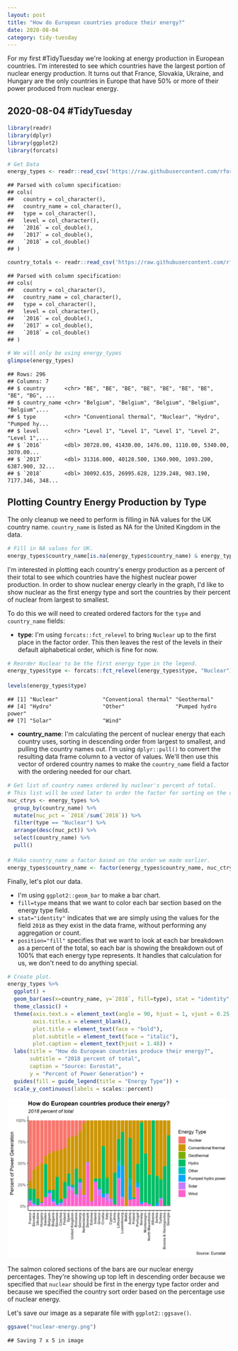 ```yaml
---
layout: post
title: "How do European countries produce their energy?"
date: 2020-08-04
category: tidy-tuesday
---
```


For my first #TidyTuesday we're looking at energy production in European countries. I'm interested to see which countries have the largest portion of nuclear energy production. It turns out that France, Slovakia, Ukraine, and Hungary are the only countries in Europe that have 50% or more of their power produced from nuclear energy.

<!--more-->

## 2020-08-04 #TidyTuesday


```r
library(readr)
library(dplyr)
library(ggplot2)
library(forcats)
```



```r
# Get Data
energy_types <- readr::read_csv('https://raw.githubusercontent.com/rfordatascience/tidytuesday/master/data/2020/2020-08-04/energy_types.csv')
```

```
## Parsed with column specification:
## cols(
##   country = col_character(),
##   country_name = col_character(),
##   type = col_character(),
##   level = col_character(),
##   `2016` = col_double(),
##   `2017` = col_double(),
##   `2018` = col_double()
## )
```

```r
country_totals <- readr::read_csv('https://raw.githubusercontent.com/rfordatascience/tidytuesday/master/data/2020/2020-08-04/country_totals.csv')
```

```
## Parsed with column specification:
## cols(
##   country = col_character(),
##   country_name = col_character(),
##   type = col_character(),
##   level = col_character(),
##   `2016` = col_double(),
##   `2017` = col_double(),
##   `2018` = col_double()
## )
```

```r
# We will only be using energy_types
glimpse(energy_types)
```

```
## Rows: 296
## Columns: 7
## $ country      <chr> "BE", "BE", "BE", "BE", "BE", "BE", "BE", "BE", "BG", ...
## $ country_name <chr> "Belgium", "Belgium", "Belgium", "Belgium", "Belgium",...
## $ type         <chr> "Conventional thermal", "Nuclear", "Hydro", "Pumped hy...
## $ level        <chr> "Level 1", "Level 1", "Level 1", "Level 2", "Level 1",...
## $ `2016`       <dbl> 30728.00, 41430.00, 1476.00, 1110.00, 5340.00, 3070.00...
## $ `2017`       <dbl> 31316.000, 40128.500, 1360.900, 1093.200, 6387.900, 32...
## $ `2018`       <dbl> 30092.635, 26995.628, 1239.248, 983.190, 7177.346, 348...
```

## Plotting Country Energy Production by Type

The only cleanup we need to perform is filling in NA values for the UK country name. `country_name` is listed as NA for the United Kingdom in the data.

```r
# Fill in NA values for UK.
energy_types$country_name[is.na(energy_types$country_name) & energy_types$country == "UK"] <- "United Kingdom"
```

I'm interested in plotting each country's energy production as a percent of their total to see which countries have the highest nuclear power production. In order to show nuclear energy clearly in the graph, I'd like to show nuclear as the first energy type and sort the countries by their percent of nuclear from largest to smallest. 

To do this we will need to created ordered factors for the `type` and `country_name` fields:

* **type**: I'm using `forcats::fct_relevel` to bring `Nuclear` up to the first place in the factor order. This then leaves the rest of the levels in their default alphabetical order, which is fine for now.


```r
# Reorder Nuclear to be the first energy type in the legend.
energy_types$type <- forcats::fct_relevel(energy_types$type, "Nuclear")

levels(energy_types$type)
```

```
## [1] "Nuclear"              "Conventional thermal" "Geothermal"          
## [4] "Hydro"                "Other"                "Pumped hydro power"  
## [7] "Solar"                "Wind"
```

* **country_name**: I'm calculating the percent of nuclear energy that each country uses, sorting in descending order from largest to smallest, and pulling the country names out. I'm using `dplyr::pull()` to convert the resulting data frame column to a vector of values. We'll then use this vector of ordered country names to make the `country_name` field a factor with the ordering needed for our chart.


```r
# Get list of country names ordered by nuclear's percent of total.
# This list will be used later to order the factor for sorting on the chart.
nuc_ctrys <- energy_types %>%
  group_by(country_name) %>%
  mutate(nuc_pct = `2018`/sum(`2018`)) %>%
  filter(type == "Nuclear") %>%
  arrange(desc(nuc_pct)) %>%
  select(country_name) %>%
  pull()

# Make country_name a factor based on the order we made earlier.
energy_types$country_name <- factor(energy_types$country_name, nuc_ctrys)
```


Finally, let's plot our data.

* I'm using `ggplot2::geom_bar` to make a bar chart.
* `fill=type` means that we want to color each bar section based on the energy type field.
* `stat="identity"` indicates that we are simply using the values for the field `2018` as they exist in the data frame, without performing any aggregation or count.
* `position="fill"` specifies that we want to look at each bar breakdown as a percent of the total, so each bar is showing the breakdown out of 100% that each energy type represents. It handles that calculation for us, we don't need to do anything special.



```r
# Create plot.
energy_types %>% 
  ggplot() +
  geom_bar(aes(x=country_name, y=`2018`, fill=type), stat = "identity", position = "fill") + 
  theme_classic() + 
  theme(axis.text.x = element_text(angle = 90, hjust = 1, vjust = 0.25, face = "bold", size = 8),
        axis.title.x = element_blank(),
        plot.title = element_text(face = "bold"),
        plot.subtitle = element_text(face = "italic"),
        plot.caption = element_text(hjust = 1.48)) +
  labs(title = "How do European countries produce their energy?",
       subtitle = "2018 percent of total",
       caption = "Source: Eurostat",
       y = "Percent of Power Generation") + 
  guides(fill = guide_legend(title = "Energy Type")) +
  scale_y_continuous(labels = scales::percent)
```

![Bar chart showing percent of energy production by type for European countries.](/assets/images/tidy-tuesday/2020-08-04_nuclear-energy.png)

The salmon colored sections of the bars are our nuclear energy percentages. They're showing up top left in descending order because we specified that `nuclear` should be first in the energy type factor order and because we specified the country sort order based on the percentage use of nuclear energy.

Let's save our image as a separate file with `ggplot2::ggsave()`.


```r
ggsave("nuclear-energy.png")
```

```
## Saving 7 x 5 in image
```

